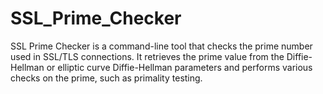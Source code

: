 # SSL_Prime_Checker
SSL Prime Checker is a command-line tool that checks the prime number used in SSL/TLS connections. It retrieves the prime value from the Diffie-Hellman or elliptic curve Diffie-Hellman parameters and performs various checks on the prime, such as primality testing.
